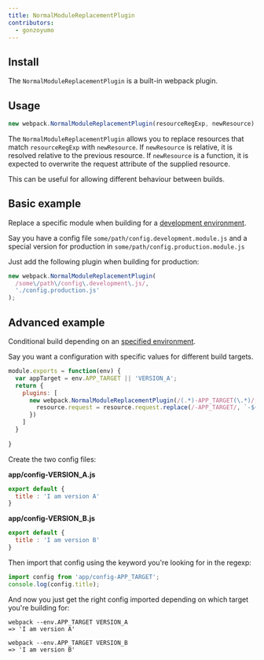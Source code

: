 ```yaml
---
title: NormalModuleReplacementPlugin
contributors:
  - gonzoyumo
---
```


## Install

The `NormalModuleReplacementPlugin` is a built-in webpack plugin.


## Usage

``` javascript
new webpack.NormalModuleReplacementPlugin(resourceRegExp, newResource)
```

The `NormalModuleReplacementPlugin` allows you to replace resources that match `resourceRegExp` with `newResource`. If `newResource` is relative, it is resolved relative to the previous resource. If `newResource` is a function, it is expected to overwrite the request attribute of the supplied resource.

This can be useful for allowing different behaviour between builds.


## Basic example

Replace a specific module when building for a [development environment](/guides/production-build).

Say you have a config file `some/path/config.development.module.js` and a special version for production in `some/path/config.production.module.js`

Just add the following plugin when building for production:

``` javascript
new webpack.NormalModuleReplacementPlugin(
  /some\/path\/config\.development\.js/,
  './config.production.js'
);
```


## Advanced example

Conditional build depending on an [specified environment](/documentation/configuration/configuration-types).

Say you want a configuration with specific values for different build targets.

``` javascript
module.exports = function(env) {
  var appTarget = env.APP_TARGET || 'VERSION_A';
  return {
    plugins: [
      new webpack.NormalModuleReplacementPlugin(/(.*)-APP_TARGET(\.*)/, function(resource) {
        resource.request = resource.request.replace(/-APP_TARGET/, `-${appTarget}`);
      })
    ]
  }
  
}
```

Create the two config files:

__app/config-VERSION_A.js__

``` javascript
export default {
  title : 'I am version A'
}
```

__app/config-VERSION_B.js__

``` javascript
export default {
  title : 'I am version B'
}
```

Then import that config using the keyword you're looking for in the regexp:

``` javascript
import config from 'app/config-APP_TARGET';
console.log(config.title);
```

And now you just get the right config imported depending on which target you're building for:

``` shell
webpack --env.APP_TARGET VERSION_A
=> 'I am version A'

webpack --env.APP_TARGET VERSION_B
=> 'I am version B'
```
